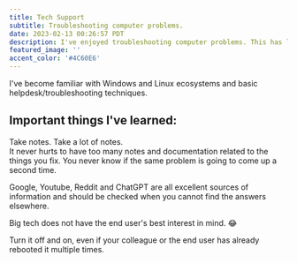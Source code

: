 ```yaml
---
title: Tech Support
subtitle: Troubleshooting computer problems.
date: 2023-02-13 00:26:57 PDT
description: I've enjoyed troubleshooting computer problems. This has led me down the path of cybersecurity and IT help desk.
featured_image: ''
accent_color: '#4C60E6'
---
```


I've become familiar with Windows and Linux ecosystems and basic helpdesk/troubleshooting techniques.

## Important things I've learned:
Take notes. Take a lot of notes.\
It never hurts to have too many notes and documentation related to the things you fix. You never know if the same problem is going to come up a second time.

Google, Youtube, Reddit and ChatGPT are all excellent sources of information and should be checked when you cannot find the answers elsewhere.

Big tech does not have the end user's best interest in mind. 😂

Turn it off and on, even if your colleague or the end user has already rebooted it multiple times.